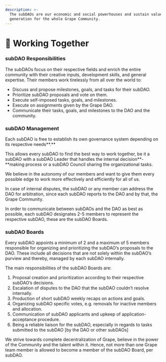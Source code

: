 ```yaml
---
description: >-
  The subDAOs are our economic and social powerhouses and sustain value
  generation for the whole Grape Community.
---
```


# 🤲 Working Together

### s**ubDAO** Responsibilities

The subDAOs focus on their respective fields and enrich the entire community with their creative inputs, development skills, and general expertise. Their members work tirelessly from all over the world to:

* Discuss and propose milestones, goals, and tasks for their subDAO.
* Prioritize subDAO proposals and vote on them.
* Execute self-imposed tasks, goals, and milestones.
* Execute on assignments given by the Grape DAO.
* Communicate their tasks, goals, and milestones to the DAO and the community.

### **subDAO Management**

Each subDAO is free to establish its own governance system depending on its respective needs**.**

This allows every subDAO to find the best way to work together, be it a subDAO with a subDAO Leader that handles the internal decision**-**making process or a subDAO Council sharing the organizational tasks.

We believe in the autonomy of our members and want to give them every possible edge to work more effectively and efficiently for all of us.

In case of internal disputes, the subDAO or any member can address the DAO for arbitration, since each subDAO reports to the DAO and by that, the Grape Community.

In order to communicate between subDAOs and the DAO as best as possible, each subDAO designates 2-5 members to represent the respective subDAO, these are the subDAO Boards.

### **subDAO Boards**

Every subDAO appoints a minimum of 2 and a maximum of 5 members responsible for organizing and prioritizing the subDAO’s proposals to the DAO. These include all decisions that are not solely within the subDAO’s purview and thereby, managed by each subDAO internally.

The main responsibilities of the subDAO Boards are:

1. Proposal creation and prioritization according to their respective subDAO’s decisions.&#x20;
2. Escalation of disputes to the DAO that the subDAO couldn’t resolve internally.
3. Production of short subDAO weekly recaps on actions and goals.
4. Organizing subDAO specific votes, e.g. removals for inactive members and allocation.&#x20;
5. Communication of subDAO applicants and upkeep of application-acceptance procedure.
6. Being a reliable liaison for the subDAO, especially in regards to tasks submitted to the subDAO \[by the DAO or other subDAOs]

We strive towards complete decentralization of Grape, believe in the power of the Community and the talent within it. Hence, not more than one Grape team member is allowed to become a member of the subDAO Board, per subDAO.

